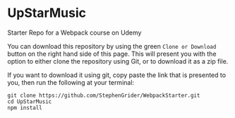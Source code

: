 # UpStarMusic
Starter Repo for a Webpack course on Udemy

You can download this repository by using the green `Clone or Download` button on the right hand side of this page.  This will present you with the option to either clone the repository using Git, or to download it as a zip file.

If you want to download it using git, copy paste the link that is presented to you, then run the following at your terminal:

```
git clone https://github.com/StephenGrider/WebpackStarter.git
cd UpStarMusic
npm install
```
